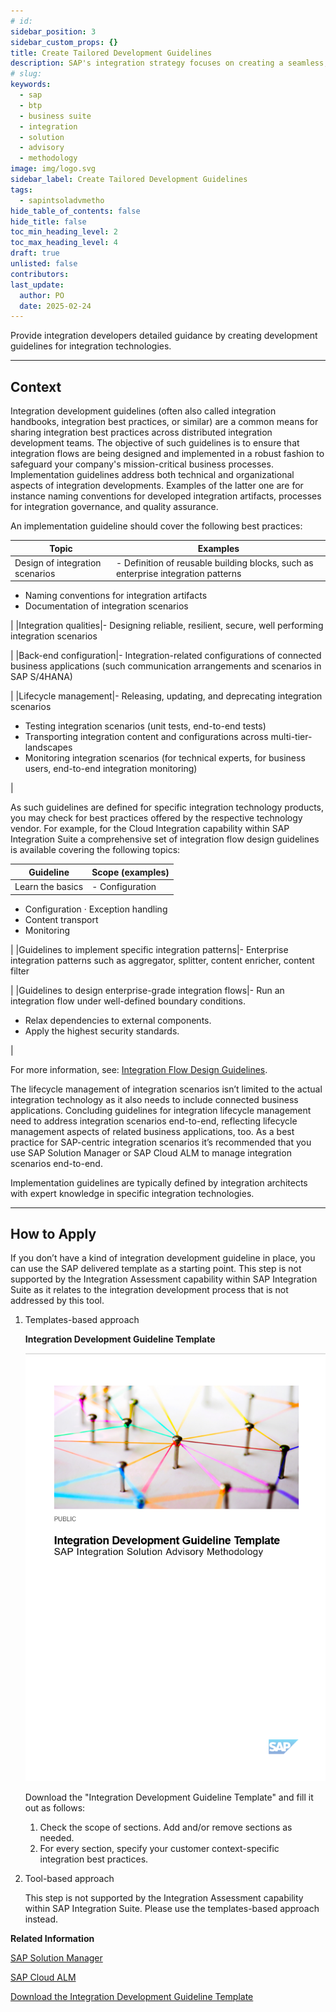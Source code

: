 ```yaml
---
# id: 
sidebar_position: 3
sidebar_custom_props: {}
title: Create Tailored Development Guidelines
description: SAP's integration strategy focuses on creating a seamless, intelligent suite of business applications by integrating end-to-end processes across SAP, partner, and third-party solutions, aiming to accelerate innovation and deliver significant business value. A key component of this strategy is the SAP Integration Solution Advisory Methodology, which provides a comprehensive framework for defining, documenting, and executing enterprise integration strategies, covering both technical and organizational aspects, and can be adapted to various integration technologies and organizational needs.
# slug: 
keywords:
  - sap
  - btp
  - business suite
  - integration
  - solution
  - advisory
  - methodology
image: img/logo.svg
sidebar_label: Create Tailored Development Guidelines
tags:
  - sapintsoladvmetho
hide_table_of_contents: false
hide_title: false
toc_min_heading_level: 2
toc_max_heading_level: 4
draft: true
unlisted: false
contributors:
last_update:
  author: PO
  date: 2025-02-24
---
```


<!-- loio2442284884a04489854908d48707f85a -->

Provide integration developers detailed guidance by creating development guidelines for integration technologies.

***

<a name="loio2442284884a04489854908d48707f85a__section_qfk_tqq_swb"/>

## Context

Integration development guidelines \(often also called integration handbooks, integration best practices, or similar\) are a common means for sharing integration best practices across distributed integration development teams. The objective of such guidelines is to ensure that integration flows are being designed and implemented in a robust fashion to safeguard your company's mission-critical business processes. Implementation guidelines address both technical and organizational aspects of integration developments. Examples of the latter one are for instance naming conventions for developed integration artifacts, processes for integration governance, and quality assurance.

An implementation guideline should cover the following best practices:

|Topic|Examples|
|-----|--------|
|Design of integration scenarios|-   Definition of reusable building blocks, such as enterprise integration patterns
-   Naming conventions for integration artifacts
-   Documentation of integration scenarios

|
|Integration qualities|-   Designing reliable, resilient, secure, well performing integration scenarios

|
|Back-end configuration|-   Integration-related configurations of connected business applications \(such communication arrangements and scenarios in SAP S/4HANA\)

|
|Lifecycle management|-   Releasing, updating, and deprecating integration scenarios
-   Testing integration scenarios \(unit tests, end-to-end tests\)
-   Transporting integration content and configurations across multi-tier-landscapes
-   Monitoring integration scenarios \(for technical experts, for business users, end-to-end integration monitoring\)

|

As such guidelines are defined for specific integration technology products, you may check for best practices offered by the respective technology vendor. For example, for the Cloud Integration capability within SAP Integration Suite a comprehensive set of integration flow design guidelines is available covering the following topics:

|Guideline|Scope \(examples\)|
|---------|------------------|
|Learn the basics|-   Configuration
-   Configuration · Exception handling
-   Content transport
-   Monitoring

|
|Guidelines to implement specific integration patterns|-   Enterprise integration patterns such as aggregator, splitter, content enricher, content filter

|
|Guidelines to design enterprise-grade integration flows|-   Run an integration flow under well-defined boundary conditions.
-   Relax dependencies to external components.
-   Apply the highest security standards.

|

For more information, see: [Integration Flow Design Guidelines](https://help.sap.com/docs/SAP_INTEGRATION_SUITE/51ab953548be4459bfe8539ecaeee98d/6803389050a0487ca16d534583414d2b.html?locale=en-US).

The lifecycle management of integration scenarios isn’t limited to the actual integration technology as it also needs to include connected business applications. Concluding guidelines for integration lifecycle management need to address integration scenarios end-to-end, reflecting lifecycle management aspects of related business applications, too. As a best practice for SAP-centric integration scenarios it’s recommended that you use SAP Solution Manager or SAP Cloud ALM to manage integration scenarios end-to-end.

Implementation guidelines are typically defined by integration architects with expert knowledge in specific integration technologies.

***

<a name="loio2442284884a04489854908d48707f85a__section_d1c_trq_swb"/>

## How to Apply

If you don’t have a kind of integration development guideline in place, you can use the SAP delivered template as a starting point. This step is not supported by the Integration Assessment capability within SAP Integration Suite as it relates to the integration development process that is not addressed by this tool.

1.  Templates-based approach

      
      
    **Integration Development Guideline Template**

    ![](images/loioebbb51ec14e7484daca4b26ec64e19ba_LowRes.png "Integration Development Guideline Template")

    Download the "Integration Development Guideline Template" and fill it out as follows:

    1.  Check the scope of sections. Add and/or remove sections as needed.
    2.  For every section, specify your customer context-specific integration best practices.

2.  Tool-based approach

    This step is not supported by the Integration Assessment capability within SAP Integration Suite. Please use the templates-based approach instead.


**Related Information**  


[SAP Solution Manager](https://help.sap.com/docs/SAP_Solution_Manager)

[SAP Cloud ALM](https://help.sap.com/docs/CloudALM)

[Download the Integration Development Guideline Template](https://d.dam.sap.com/a/FDotZ9S?rc=10)

